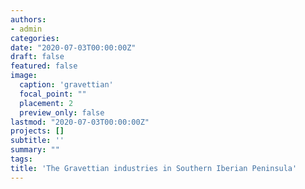 ```yaml
---
authors:
- admin
categories:
date: "2020-07-03T00:00:00Z"
draft: false
featured: false
image:
  caption: 'gravettian'
  focal_point: ""
  placement: 2
  preview_only: false
lastmod: "2020-07-03T00:00:00Z"
projects: []
subtitle: ''
summary: ""
tags:
title: 'The Gravettian industries in Southern Iberian Peninsula'
---
```


